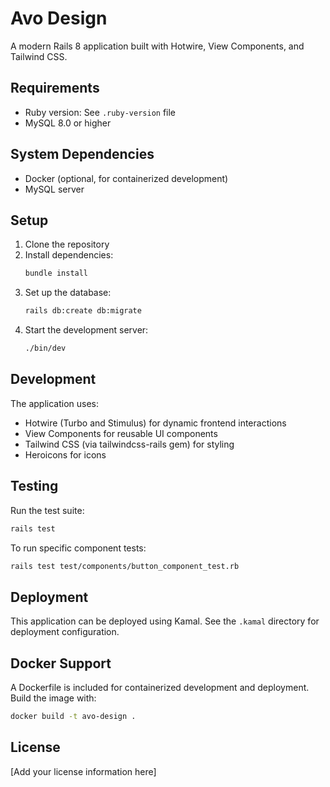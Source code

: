 # Avo Design

A modern Rails 8 application built with Hotwire, View Components, and Tailwind CSS.

## Requirements

* Ruby version: See `.ruby-version` file
* MySQL 8.0 or higher

## System Dependencies

* Docker (optional, for containerized development)
* MySQL server

## Setup

1. Clone the repository
2. Install dependencies:
   ```bash
   bundle install
   ```
3. Set up the database:
   ```bash
   rails db:create db:migrate
   ```
4. Start the development server:
   ```bash
   ./bin/dev
   ```

## Development

The application uses:
* Hotwire (Turbo and Stimulus) for dynamic frontend interactions
* View Components for reusable UI components
* Tailwind CSS (via tailwindcss-rails gem) for styling
* Heroicons for icons

## Testing

Run the test suite:
```bash
rails test
```

To run specific component tests:
```bash
rails test test/components/button_component_test.rb
```

## Deployment

This application can be deployed using Kamal. See the `.kamal` directory for deployment configuration.

## Docker Support

A Dockerfile is included for containerized development and deployment. Build the image with:
```bash
docker build -t avo-design .
```

## License

[Add your license information here]
